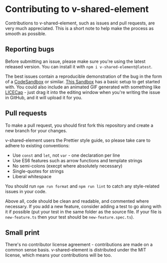 # Contributing to v-shared-element

Contributions to v-shared-element, such as issues and pull requests, are very much appreciated.
This is a short note to help make the process as smooth as possible.

## Reporting bugs

Before submitting an issue, please make sure you're using the latest released version.
You can install it with `npm i v-shared-element@latest`.

The best issues contain a reproducible demonstration of the bug in the
form of a [CodeSandbox](https://codesandbox.io/) or similar.
[This Sandbox](https://codesandbox.io/s/v-shared-element-template-792u3) has a basic setup to get started with.
You could also include an animated GIF generated with something like [LICECap](http://www.cockos.com/licecap/) - just drag
it into the editing window when you're writing the issue in GitHub, and it will upload it for you.


## Pull requests

To make a pull request, you should first fork this repository and create a new branch for your changes.

v-shared-element users the Prettier style guide, so please take care to adhere to existing conventions:

* Use `const` and `let`, not `var` - one declaration per line
* Use ES6 features such as arrow functions and template strings
* No semi-colons (execpt where absolutely necessary)
* Single-quotes for strings
* Liberal whitespace

You should run `npm run format` and `npm run lint` to catch any style-related issues in your code.

Above all, code should be clean and readable, and commented where necessary. If you add a new feature,
consider adding a test to go along with it if possible (put your test in the same folder as the source file.
If your file is `new-feature.ts` then your test should be `new-feature.spec.ts`).


## Small print

There's no contributor license agreement - contributions are made on a common sense basis.
v-shared-element is distributed under the MIT license, which means your contributions will be too.
